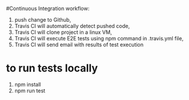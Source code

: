 #Continuous Integration workflow: 
1. push change to Github, 
2. Travis CI will automatically detect pushed code, 
3. Travis CI will clone project in a linux VM, 
4. Travis CI will execute E2E tests using npm command in .travis.yml file, 
5. Travis CI will send email with results of test execution

# to run tests locally
1. npm install
2. npm run test